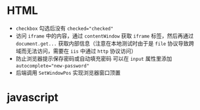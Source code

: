 
# HTML

- `checkbox` 勾选后没有 `checked="checked"`
- 访问 `iframe` 中的内容，通过 `contentWindow` 获取 `iframe` 标签，然后再通过 `document.get...` 获取内部信息（注意在本地测试时由于是 `file` 协议导致跨域而无法访问，需要在 `iis` 中通过 `http` 协议访问）
- 防止浏览器提示保存密码或自动填充密码 可以在 `input` 属性里添加 `autocomplete="new-password"`
- 后端调用 `SetWindowPos` 实现浏览器窗口顶置

# javascript
